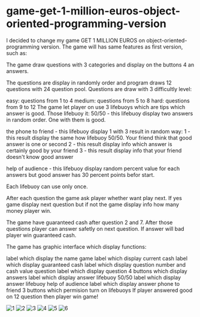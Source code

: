 # game-get-1-million-euros-object-oriented-programming-version

I decided to change my game GET 1 MILLION EUROS on object-oriented-programming version. The game will has same features as first version, such as:

The game draw questions with 3 categories and display on the buttons 4 an answers.

The questions are display in randomly order and program draws 12 questions with 24 question pool. Questions are draw with 3 difficultly level:

easy: questions from 1 to 4
medium: questions from 5 to 8
hard: questions from 9 to 12
The game let player on use 3 lifebuoys which are tips which answer is good. Those lifebuoy it:
50/50 - this lifebuoy display two answers in random order. One with them is good.

the phone to friend - this lifebuoy display 1 with 3 result in random way: 1 - this result display the same how lifebuoy 50/50. Your friend think that good answer is one or second 2 - this result display info which answer is certainly good by your friend 3 - this result display info that your friend doesn't know good answer

help of audience - this lifebuoy display random percent value for each answers but good answer has 30 percent points befor start.

Each lifebuoy can use only once.

After each question the game ask player whether want play next. If yes game display next question but if not the game display info how many money player win.

The game have guaranteed cash after question 2 and 7. After those questions player can answer safetly on next question. If answer will bad player win guaranteed cash.

The game has graphic interface which display functions:

label which display the name game
label which display current cash
label which display guaranteed cash
label which display question number and cash value question
label which display question
4 buttons which display answers
label which display answer lifebuoy 50/50
label which display answer lifebuoy help of audience
label which display answer phone to friend
3 buttons which permision turn on lifebuoys
If player answered good on 12 question then player win game!

![1](https://user-images.githubusercontent.com/33809996/36861658-d01c832c-1d84-11e8-93d8-f0122f4c86ad.jpg)
![2](https://user-images.githubusercontent.com/33809996/36861659-d03a3b74-1d84-11e8-853d-802997a31a6e.jpg)
![3](https://user-images.githubusercontent.com/33809996/36861660-d05e17c4-1d84-11e8-8f66-4667df652063.jpg)
![4](https://user-images.githubusercontent.com/33809996/36861754-1f6c04c0-1d85-11e8-9815-b3d761aa4234.jpg)
![5](https://user-images.githubusercontent.com/33809996/36861661-d07c6dc8-1d84-11e8-9b96-41300acec1d1.jpg)
![6](https://user-images.githubusercontent.com/33809996/36861662-d099be6e-1d84-11e8-99b0-d55e0ca34eb0.jpg)
